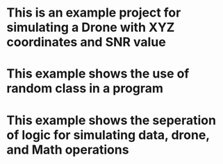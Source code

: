 # This is an example project for simulating a Drone with XYZ coordinates and SNR value 
# This example shows the use of random class in a program 
# This example shows the seperation of logic for simulating data, drone, and Math operations
